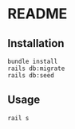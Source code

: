 # README

## Installation 

```
bundle install 
rails db:migrate
rails db:seed
```


## Usage 
```
rail s 
```